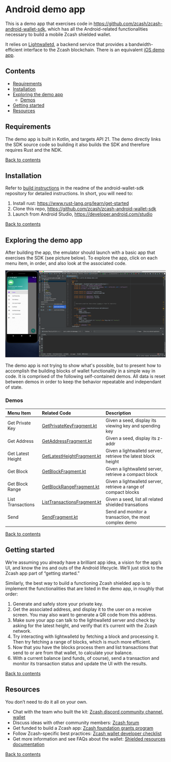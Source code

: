 # Android demo app 
This is a demo app that exercises code in https://github.com/zcash/zcash-android-wallet-sdk, which has all the Android-related functionalities necessary to build a mobile Zcash shielded wallet. 

It relies on [Lightwalletd](https://github.com/zcash/lightwalletd), a backend service that provides a bandwidth-efficient interface to the Zcash blockchain. There is an equivalent [iOS demo app](https://github.com/zcash/ZcashLightClientKit). 


## Contents

- [Requirements](#requirements)
- [Installation](#installation)
- [Exploring the demo app](#exploring-the-demo-app)
  - [Demos](#demos)
- [Getting started](#getting-started)
- [Resources](#resources)

## Requirements
The demo app is built in Kotlin, and targets API 21. The demo directly links the SDK source code so building it also builds the SDK and therefore requires Rust and the NDK. 

[Back to contents](#contents)

## Installation
Refer to [build instructions](https://github.com/zcash/zcash-android-wallet-sdk#compiling-sources) in the readme of the android-wallet-sdk repository for detailed instructions. In short, you will need to: 

1. Install rust: https://www.rust-lang.org/learn/get-started  
2. Clone this repo, https://github.com/zcash/zcash-android-wallet-sdk 
3. Launch from Android Studio, https://developer.android.com/studio  

[Back to contents](#contents)

## Exploring the demo app
After building the app, the emulator should launch with a basic app that exercises the SDK (see picture below). 
To explore the app, click on each menu item, in order, and also look at the associated code. 

![The android demo app, running in Android Studio](assets/demo-app.png?raw=true "Demo App with Android Studio")

The demo app is not trying to show what's possible, but to present how to accomplish the building blocks of wallet functionality in a simple way in code. It is comprised of the following self-contained demos. All data is reset between demos in order to keep the behavior repeatable and independant of state.

### Demos

Menu Item|Related Code|Description
:-----|:-----|:-----
Get Private Key|[GetPrivateKeyFragment.kt](app/src/main/java/cash/z/wallet/sdk/demoapp/demos/getprivatekey/GetPrivateKeyFragment.kt)|Given a seed, display its viewing key and spending key 
Get Address|[GetAddressFragment.kt](app/src/main/java/cash/z/wallet/sdk/demoapp/demos/getaddress/GetAddressFragment.kt)|Given a seed, display its z-addr
Get Latest Height|[GetLatestHeightFragment.kt](app/src/main/java/cash/z/wallet/sdk/demoapp/demos/getlatestheight/GetLatestHeightFragment.kt)|Given a lightwalletd server, retrieve the latest block height
Get Block|[GetBlockFragment.kt](app/src/main/java/cash/z/wallet/sdk/demoapp/demos/getblock/GetBlockFragment.kt)|Given a lightwalletd server, retrieve a compact block
Get Block Range|[GetBlockRangeFragment.kt](app/src/main/java/cash/z/wallet/sdk/demoapp/demos/getblockrange/GetBlockRangeFragment.kt)|Given a lightwalletd server, retrieve a range of compact blocks
List Transactions|[ListTransactionsFragment.kt](app/src/main/java/cash/z/wallet/sdk/demoapp/demos/listtransactions/ListTransactionsFragment.kt)|Given a seed, list all related shielded transations
Send|[SendFragment.kt](app/src/main/java/cash/z/wallet/sdk/demoapp/demos/send/SendFragment.kt)|Send and monitor a transaction, the most complex demo

[Back to contents](#contents)

## Getting started
We’re assuming you already have a brilliant app idea, a vision for the app’s UI, and know the ins and outs of the Android lifecycle. We’ll just stick to the Zcash app part of “getting started.” 

Similarly, the best way to build a functioning Zcash shielded app is to implement the functionalities that are listed in the demo app, in roughly that order: 

1. Generate and safely store your private key. 
1. Get the associated address, and display it to the user on a receive screen. You may also want to generate a QR code from this address. 
1. Make sure your app can talk to the lightwalletd server and check by asking for the latest height, and verify that it’s current with the Zcash network. 
1. Try interacting with lightwalletd by fetching a block and processing it. Then try fetching a range of blocks, which is much more efficient. 
1. Now that you have the blocks process them and list transactions that send to or are from that wallet, to calculate your balance. 
1. With a current balance (and funds, of course), send a transaction and monitor its transaction status and update the UI with the results. 

[Back to contents](#contents)

## Resources
You don’t need to do it all on your own. 
* Chat with the team who built the kit: [Zcash discord community channel, wallet](https://discord.gg/efFG7UJ)
* Discuss ideas with other community members: [Zcash forum](https://forum.zcashcommunity.com/) 
* Get funded to build a Zcash app: [Zcash foundation grants program](https://grants.zfnd.org/)
* Follow Zcash-specific best practices: [Zcash wallet developer checklist](https://zcash.readthedocs.io/en/latest/rtd_pages/ux_wallet_checklist.html)
* Get more information and see FAQs about the wallet: [Shielded resources documentation](https://zcash.readthedocs.io/en/latest/rtd_pages/shielded_support.html)

[Back to contents](#contents)
